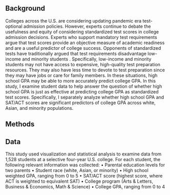 ## Background
Colleges across the U.S. are considering updating pandemic era test-optional admission policies. However, experts continue to debate the usefulness and equity of considering standardized test scores in college admission decisions. 
Experts who support mandatory test requirements argue that test scores provide an objective measure of academic readiness and are a useful predictor of college success. Opponents of standardized tests have traditionally argued that test requirements disadvantage low-income and minority students . Specifically, low-income and minority students may not have access to expensive, high-quality test preparation resources. They may also have less time to devote to test preparation since they may have jobs or care for family members. In these situations, high school GPA may be able to more accurately predict college GPA. 
In this study, I examine student data to help answer the question of whether high school GPA is just as effective at predicting college GPA as standardized test scores. Specifically, I separately analyze whether high school GPA and SAT/ACT scores are significant predictors of college GPA across white, Asian, and minority populations. 

## Methods 
## Data
This study used visualization and statistical analysis to examine data from 1,528 students at a selective four-year U.S. college. For each student, the following relevant information was collected: 
•	Parental education levels for two parents
•	Student race (white, Asian, or minority) 
•	High school weighted GPA, ranging from 0 to 5
•	SAT/ACT score (highest score, where ACT is weighted to equivalent SAT)
•	College program (Arts & Letters, Business & Economics, Math & Science) 
•	College GPA, ranging from 0 to 4
